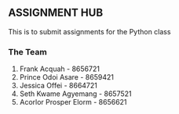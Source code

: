 ## ASSIGNMENT HUB

This is to submit assignments for the Python class

### The Team
1. Frank Acquah - 8656721
2. Prince Odoi Asare - 8659421
3. Jessica Offei - 8664721
4. Seth Kwame Agyemang - 8657521
5. Acorlor Prosper Elorm - 8656621
